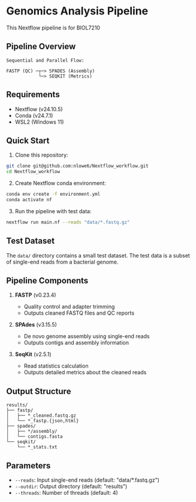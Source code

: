 # Genomics Analysis Pipeline

This Nextflow pipeline is for BIOL7210

## Pipeline Overview

```
Sequential and Parallel Flow:

FASTP (QC) ─┬─> SPADES (Assembly)
            └─> SEQKIT (Metrics)
```

## Requirements

- Nextflow (v24.10.5)
- Conda (v24.7.1)
- WSL2 (Windows 11)

## Quick Start

1. Clone this repository:
```bash
git clone git@github.com:nlowe6/Nextflow_workflow.git
cd Nextflow_workflow
```

2. Create Nextflow conda environment:
```bash
conda env create -f environment.yml
conda activate nf
```

3. Run the pipeline with test data:
```bash
nextflow run main.nf --reads "data/*.fastq.gz"
```

## Test Dataset

The `data/` directory contains a small test dataset. The test data is a subset of single-end reads from a bacterial genome.

## Pipeline Components

1. **FASTP** (v0.23.4)
   - Quality control and adapter trimming
   - Outputs cleaned FASTQ files and QC reports

2. **SPAdes** (v3.15.5)
   - De novo genome assembly using single-end reads
   - Outputs contigs and assembly information

3. **SeqKit** (v2.5.1)
   - Read statistics calculation
   - Outputs detailed metrics about the cleaned reads

## Output Structure

```
results/
├── fastp/
│   ├── *_cleaned.fastq.gz
│   └── *_fastp.{json,html}
├── spades/
│   ├── */assembly/
│   └── contigs.fasta
└── seqkit/
    └── *_stats.txt
```

## Parameters

- `--reads`: Input single-end reads (default: "data/*.fastq.gz")
- `--outdir`: Output directory (default: "results")
- `--threads`: Number of threads (default: 4)

